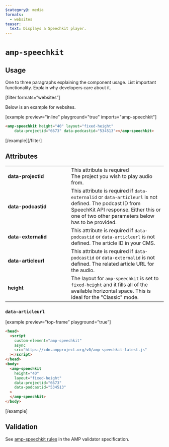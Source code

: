 ```yaml
---
$category@: media
formats:
  - websites
teaser:
  text: Displays a Speechkit player.
---
```


<!--
  All documentation starts with frontmatter. Front matter organizes documentation on amp.dev
  and improves SEO.
  * Include the relevant category(ies): ads-analytics, dynamic-content, layout, media, presentation, social, personalization
  * List applicable format(s): websites, ads, stories, email
  * Do not include markdown formatting in the frontmatter - plain text and punctionation only!
  * Remove this comment!
-->

<!--
Copyright 2020 The AMP HTML Authors. All Rights Reserved.

Licensed under the Apache License, Version 2.0 (the "License");
you may not use this file except in compliance with the License.
You may obtain a copy of the License at

      http://www.apache.org/licenses/LICENSE-2.0

Unless required by applicable law or agreed to in writing, software
distributed under the License is distributed on an "AS-IS" BASIS,
WITHOUT WARRANTIES OR CONDITIONS OF ANY KIND, either express or implied.
See the License for the specific language governing permissions and
limitations under the License.
-->

# `amp-speechkit`

## Usage

One to three paragraphs explaining the component usage. List important functionality. Explain why developers care about it.

[filter formats=“websites”]

Below is an example for websites.

[example preview="inline" playground="true" imports="amp-speechkit"]

```html
<amp-speechkit height="40" layout="fixed-height"
    data-projectid="6673" data-podcastid="534513"></amp-speechkit>
```

[/example][/filter]

<!--
  * [Read more about filtering sections](https://amp.dev/documentation/guides-and-tutorials/contribute/contribute-documentation/formatting/?format=websites#filtering-sections)
  * [Read more about executable code samples](https://amp.dev/documentation/guides-and-tutorials/contribute/contribute-documentation/formatting/?format=websites#preview-code-samples)
 -->

## Attributes

<table>
  <tr>
    <td width="40%"><strong>data-projectid</strong></td>
    <td>This attribute is required<br />
The project you wish to play audio from.</td>
  </tr>
  <tr>
    <td width="40%"><strong>data-podcastid</strong></td>
    <td>This attribute is required if <code>data-externalid</code> or <code>data-articleurl</code> is not defined.
The podcast ID from SpeechKit API response. Either this or one of two other parameters below has to be provided.</td>
  </tr>
  <tr>
    <td width="40%"><strong>data-externalid</strong></td>
    <td>This attribute is required if <code>data-podcastid</code> or <code>data-articleurl</code> is not defined.
The article ID in your CMS.</td>
  </tr>
  <tr>
    <td width="40%"><strong>data-articleurl</strong></td>
    <td>This attribute is required if <code>data-podcastid</code> or <code>data-externalid</code> is not defined.
The related article URL for the audio.</td>
  </tr>
  <tr>
    <td width="40%"><strong>height</strong></td>
    <td>The layout for <code>amp-speechkit</code> is set to <code>fixed-height</code> and it fills all of the available horizontal space. This is ideal for the "Classic" mode.</td>
  </tr>
</table>


### `data-articleurl`



[example preview=”top-frame” playground=”true”]

```html
<head>
  <script
    custom-element="amp-speechkit"
    async
    src="https://cdn.ampproject.org/v0/amp-speechkit-latest.js"
  ></script>
</head>
<body>
  <amp-speechkit
    height="40"
    layout="fixed-height"
    data-projectid="6673"
    data-podcastid="534513"
  >
  </amp-speechkit>
</body>
```

[/example]

## Validation

See [amp-speechkit rules](https://github.com/ampproject/amphtml/blob/master/extensions/amp-speechkit/validator-amp-speechkit.protoascii) in the AMP validator specification.
